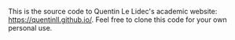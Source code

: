 This is the source code to Quentin Le Lidec's academic website: https://quentinll.github.io/. Feel free to clone this code for your own personal use.